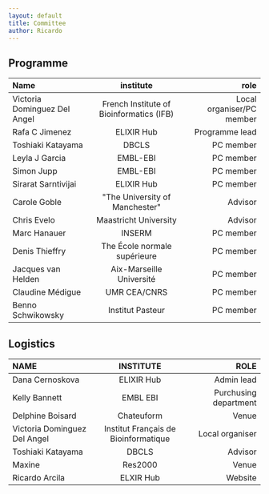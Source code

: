 ```yaml
---
layout: default
title: Committee
author: Ricardo
---
```

## Programme

**Name**|**institute**|**role**
:-----|:-----:|-----:
Victoria Dominguez Del Angel|French Institute of Bioinformatics (IFB)|Local organiser/PC member
Rafa C Jimenez|ELIXIR Hub|Programme lead
Toshiaki Katayama|DBCLS|PC member
Leyla J Garcia|EMBL-EBI|PC member
Simon Jupp|EMBL-EBI|PC member
Sirarat Sarntivijai|ELIXIR Hub|PC member
Carole Goble|"The University of Manchester"|Advisor
Chris Evelo|Maastricht University|Advisor
Marc Hanauer|INSERM|PC member
Denis Thieffry|The École normale supérieure|PC member
Jacques van Helden|Aix-Marseille Université|PC member
Claudine Médigue|UMR CEA/CNRS|PC member
Benno Schwikowsky|Institut Pasteur|PC member

## Logistics

**NAME**|**INSTITUTE**|**ROLE**
:-----|:-----:|-----:
Dana Cernoskova|ELIXIR Hub|Admin lead
Kelly Bannett|EMBL EBI|Purchusing department
Delphine Boisard|Chateuform|Venue
Victoria Dominguez Del Angel|Institut Français de Bioinformatique|Local organiser
Toshiaki Katayama|DBCLS|Advisor
Maxine|Res2000|Venue
Ricardo Arcila|ELXIR Hub|Website

